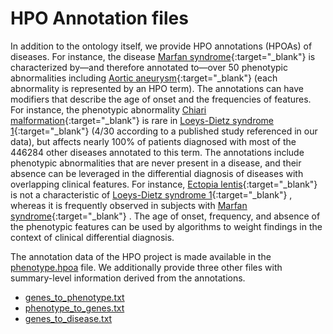 # HPO Annotation files


In addition to the ontology itself, we provide HPO annotations (HPOAs) of diseases. For instance, the disease [Marfan syndrome](https://hpo.jax.org/app/browse/disease/OMIM:154700){:target="\_blank"} is characterized by—and therefore annotated to—over 50 phenotypic abnormalities including [Aortic aneurysm](https://hpo.jax.org/app/browse/term/HP:0004942){:target="\_blank"} (each abnormality is represented by an HPO term). The annotations can have modifiers that describe the age of onset and the frequencies of features. For instance, the phenotypic abnormality [Chiari malformation](https://hpo.jax.org/app/browse/term/HP:0002308){:target="\_blank"} is rare in [Loeys-Dietz syndrome 1](https://hpo.jax.org/app/browse/disease/OMIM:609192){:target="\_blank"} (4/30 according to a published study referenced in our data), but affects nearly 100% of patients diagnosed with most of the 446284 other diseases annotated to this term. The annotations include phenotypic abnormalities that are never present in a disease, and their absence can be leveraged in the differential diagnosis of diseases with overlapping clinical features. For instance, [Ectopia lentis](https://hpo.jax.org/app/browse/term/HP:0001083){:target="\_blank"} is not a characteristic of [Loeys-Dietz syndrome 1](https://hpo.jax.org/app/browse/disease/OMIM:609192){:target="\_blank"} , whereas it is frequently observed in subjects with [Marfan syndrome](https://hpo.jax.org/app/browse/disease/OMIM:154700){:target="\_blank"} . The age of onset, frequency, and absence of the phenotypic features can be used by algorithms to weight findings in the context of clinical differential diagnosis.


The annotation data of the HPO project is made available in the [phenotype.hpoa](phenotype_hpoa.md) file. We additionally provide three other files with summary-level information derived from the annotations.


- [genes_to_phenotype.txt](genes_to_phenotype.md)
- [phenotype_to_genes.txt](phenotype_to_genes.md)
- [genes_to_disease.txt](genes_to_disease.md)
